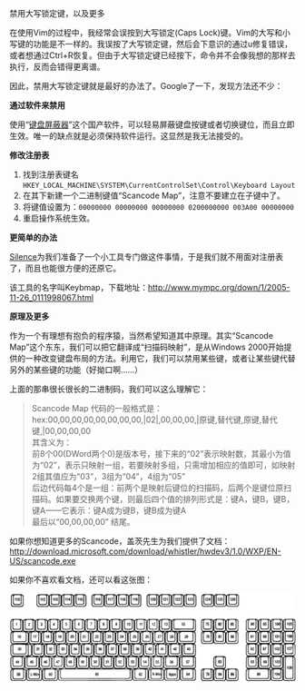 禁用大写锁定键，以及更多

在使用Vim的过程中，我经常会误按到大写锁定(Caps Lock)键。Vim的大写和小写键的功能是不一样的。我误按了大写锁定键，然后会下意识的通过u修复错误，或者想通过Ctrl+R恢复。但由于大写锁定键已经按下，命令并不会像我想的那样去执行，反而会错得更离谱。

因此，禁用大写锁定键就是最好的办法了。Google了一下，发现方法还不少：

**通过软件来禁用**

使用“[键盘屏蔽器](http://blog.sina.com.cn/s/blog_63e7d40a0100hype.html)”这个国产软件，可以轻易屏蔽键盘按键或者切换键位，而且立即生效。唯一的缺点就是必须保持软件运行。这显然是我无法接受的。

**修改注册表**

1. 找到注册表键名`HKEY_LOCAL_MACHINE\SYSTEM\CurrentControlSet\Control\Keyboard Layout`
2. 在其下新建一个二进制键值“Scancode Map”，注意不要建立在子键中了。
3. 将键值设置为：`00000000 00000000 00000000 0200000000 003A00 00000000`
4. 重启操作系统生效。

**更简单的办法**

<a href="http://www.mympc.org" target="_blank">Silence</a>为我们准备了一个小工具专门做这件事情，于是我们就不用面对注册表了，而且也能很方便的还原它。

该工具的名字叫Keybmap，下载地址：<http://www.mympc.org/down/1/2005-11-26_0111998067.html>

**原理及更多**

作为一个有理想有抱负的程序猿，当然希望知道其中原理。其实“Scancode Map”这个东东，我们可以把它翻译成“扫描码映射”，是从Windows 2000开始提供的一种改变键盘布局的方法。利用它，我们可以禁用某些键，或者让某些键代替另外的某些键的功能（好拗口啊……）

上面的那串很长很长的二进制码，我们可以这么理解它：

>Scancode Map 代码的一般格式是：  
>hex:00,00,00,00,00,00,00,00,|02|,00,00,00,|原键,替代键,原键,替代键,|00,00,00,00  
>其含义为：  
>前8个00(DWord两个0)是版本号，接下来的“02”表示映射数，其最小为值为“02”，表示只映射一组，若要映射多组，只需增加相应的值即可，如映射2组其值应为“03”，3组为“04”，4组为“05”  
>后边代码每4个是一组：前两个是映射后键位的扫描码，后两个是键位原扫描码。如果要交换两个键，则最后四个值的排列形式是：键A，键B，键B，键A——它表示：键A成为键B，键B成为键A  
>最后以“00,00,00,00” 结尾。

如果你想知道更多的Scancode，盖茨先生为我们提供了文档：<http://download.microsoft.com/download/whistler/hwdev3/1.0/WXP/EN-US/scancode.exe>

如果你不喜欢看文档，还可以看这张图：

![Scancode Map分布图](use_scancode_map_to_disable_the_caps_lock_key/scan_codes.png)

